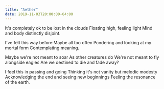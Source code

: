 ```yaml
---
title: "Aether"
date: 2019-11-03T20:00:00-04:00
---
```


It's completely ok to be lost in the clouds
Floating high, feeling light
Mind and body distinctly disjoint.

I've felt this way before
Maybe all too often
Pondering and looking at my mortal form
Contemplating meaning.

Maybe we're not meant to soar
As other creatures do
We're not meant to fly alongside eagles
Are we destined to die and fade away?

I feel this in passing and going
Thinking it's not vanity but melodic modesty
Acknowledging the end and seeing new beginnings
Feeling the resonance of the earth.
